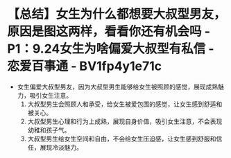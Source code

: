 # 【总结】女生为什么都想要大叔型男友，原因是图这两样，看看你还有机会吗 - P1：9.24女生为啥偏爱大叔型有私信 - 恋爱百事通 - BV1fp4y1e71c

-   女生偏爱大叔型男友，因为大叔型男生能够给女生被照顾的感觉，展现成熟魅力，吸引女生注意。
    1.  大叔型男生会照顾人和承受，给女生被爱包围的感觉，让女生感到舒适和被关心。
    2.  大叔型男生心理和行为上成熟，展现自身价值，吸引女生注意，不会表现幼稚和孩子气。
    3.  大叔型男生给女生空间和自由，不会给女生压迫感，让女生感到舒服和信任，展现冷淡魅力。